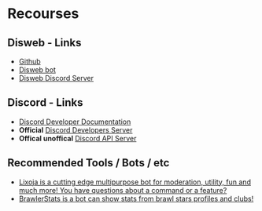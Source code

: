 # Recourses

## Disweb - Links

* [Github](https://github.com/diswebsite)
* [Disweb bot](https://t.co/OD9a70YwVV)
* [Disweb ](https://discord.gg/A9zN5zhywJ)[Discord Server](https://discord.gg/A9zN5zhywJ)

## Discord - Links

* [Discord Developer Documentation](https://discord.dev)
* **Official** [Discord Developers Server](https://discord.gg/discord-developers)
* **Offical unoffical** [Discord API Server](https://discord.gg/discord-api)

## Recommended Tools / Bots / etc

* [Lixoja is a ](https://www.lixoja.xyz/invite)[cutting edge multipurpose bot for moderation, utility, fun and much more! You have questions about a command or a feature?](https://www.lixoja.xyz)
* [BrawlerStats is a bot can show stats from brawl stars profiles and clubs!](https://discord.com/api/oauth2/authorize?client\_id=922865205766135898\&permissions=274878286912\&scope=bot%20applications.commands)
